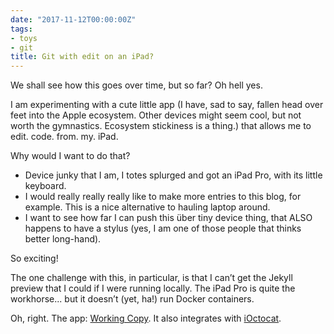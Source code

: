 ```yaml
---
date: "2017-11-12T00:00:00Z"
tags:
- toys
- git
title: Git with edit on an iPad?
---
```

We shall see how this goes over time, but so far? Oh hell yes.

I am experimenting with a cute little app (I have, sad to say, fallen head over feet into the Apple ecosystem. Other devices might seem cool, but not worth the gymnastics. Ecosystem stickiness is a thing.) that allows me to edit. code. from. my. iPad. 

Why would I want to do that?

* Device junky that I am, I totes splurged and got an iPad Pro, with its little keyboard.
* I would really really really like to make more entries to this blog, for example. This is a nice alternative to hauling laptop around.
* I want to see how far I can push this über tiny device thing, that ALSO happens to have a stylus (yes, I am one of those people that thinks better long-hand).

So exciting! 

The one challenge with this, in particular, is that I can’t get the Jekyll preview that I could if I were running locally. The iPad Pro is quite the workhorse... but it doesn’t (yet, ha!) run Docker containers.

Oh, right. The app: [Working Copy](https://workingcopyapp.com). It also integrates with [iOctocat](https://ioctocat.com).

